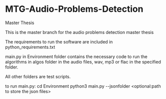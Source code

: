 # MTG-Audio-Problems-Detection
Master Thesis 

This is the master branch for the audio problems detection master thesis

The requirements to run the software are included in python_requirements.txt

main.py in Environment folder contains the necessary code to run the algorithms in algos folder in the audio files, wav, mp3 or flac in the specified folder.

All other folders are test scripts.

to run main.py:
	cd Environment
	python3 main.py <path to the audio files> --jsonfolder <optional:path to store the json files>